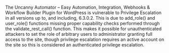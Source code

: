 The Uncanny Automator – Easy Automation, Integration, Webhooks & Workflow Builder Plugin for WordPress is vulnerable to Privilege Escalation in all versions up to, and including, 6.3.0.2. This is due to add_role() and user_role() functions missing proper capability checks performed through the validate_rest_call() function. This makes it possible for unauthenticated attackers to set the role of arbitrary users to administrator granting full access to the site, though privilege escalation requires an active account on the site so this is considered an authenticated privilege escalation.
